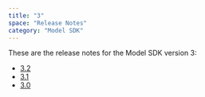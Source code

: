 ```yaml
---
title: "3"
space: "Release Notes"
category: "Model SDK"
---
```


These are the release notes for the Model SDK version 3:

* [3.2](3.2.md)
* [3.1](3.1.md)
* [3.0](3.0.md)